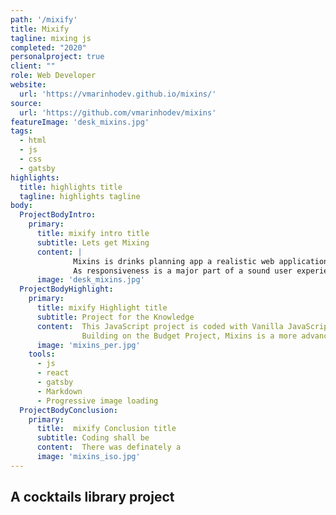 ```yaml
---
path: '/mixify'
title: Mixify
tagline: mixing js
completed: "2020"
personalproject: true
client: ""
role: Web Developer
website:
  url: 'https://vmarinhodev.github.io/mixins/'
source:
  url: 'https://github.com/vmarinhodev/mixins'
featureImage: 'desk_mixins.jpg'
tags:
  - html
  - js
  - css
  - gatsby
highlights:
  title: highlights title
  tagline: highlights tagline
body:
  ProjectBodyIntro:
    primary:
      title: mixify intro title
      subtitle: Lets get Mixing
      content: |
              Mixins is drinks planning app a realistic web application which utilizes many of the main features of JavaScript. From a user's point of view, Mixins is an online Cocktail recipe book. 
              As responsiveness is a major part of a sound user experience, the UI is responsive, meaning it works on all types of devices.
      image: 'desk_mixins.jpg'
  ProjectBodyHighlight:
    primary:
      title: mixify Highlight title
      subtitle: Project for the Knowledge
      content:  This JavaScript project is coded with Vanilla JavaScript along with HTML and CSS.
                Building on the Budget Project, Mixins is a more advanced project sample. It is accessible from a desktop, tablet and mobile devices.
      image: 'mixins_per.jpg'
    tools:
      - js
      - react
      - gatsby
      - Markdown
      - Progressive image loading
  ProjectBodyConclusion:
    primary:
      title:  mixify Conclusion title
      subtitle: Coding shall be 
      content:  There was definately a 
      image: 'mixins_iso.jpg'
---
```


## A cocktails library project


